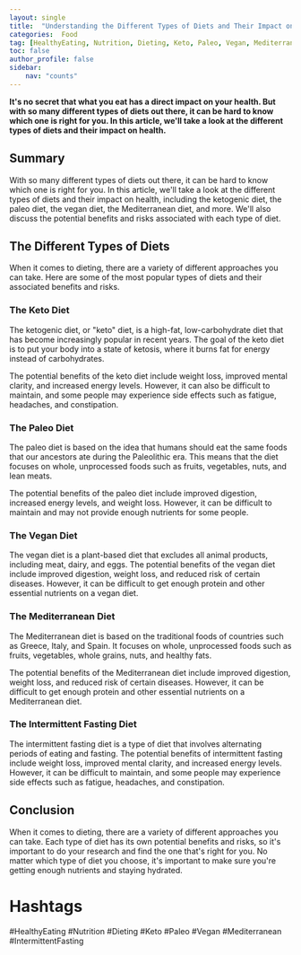 ```yaml
---
layout: single
title:  "Understanding the Different Types of Diets and Their Impact on Health"
categories:  Food
tag: [HealthyEating, Nutrition, Dieting, Keto, Paleo, Vegan, Mediterranean, IntermittentFasting, ]
toc: false
author_profile: false
sidebar:
    nav: "counts"
---
```

    
**It's no secret that what you eat has a direct impact on your health. But with so many different types of diets out there, it can be hard to know which one is right for you. In this article, we'll take a look at the different types of diets and their impact on health.**

## Summary

With so many different types of diets out there, it can be hard to know which one is right for you. In this article, we'll take a look at the different types of diets and their impact on health, including the ketogenic diet, the paleo diet, the vegan diet, the Mediterranean diet, and more. We'll also discuss the potential benefits and risks associated with each type of diet.

## The Different Types of Diets

When it comes to dieting, there are a variety of different approaches you can take. Here are some of the most popular types of diets and their associated benefits and risks.

### The Keto Diet

The ketogenic diet, or "keto" diet, is a high-fat, low-carbohydrate diet that has become increasingly popular in recent years. The goal of the keto diet is to put your body into a state of ketosis, where it burns fat for energy instead of carbohydrates.

The potential benefits of the keto diet include weight loss, improved mental clarity, and increased energy levels. However, it can also be difficult to maintain, and some people may experience side effects such as fatigue, headaches, and constipation.

### The Paleo Diet

The paleo diet is based on the idea that humans should eat the same foods that our ancestors ate during the Paleolithic era. This means that the diet focuses on whole, unprocessed foods such as fruits, vegetables, nuts, and lean meats.

The potential benefits of the paleo diet include improved digestion, increased energy levels, and weight loss. However, it can be difficult to maintain and may not provide enough nutrients for some people.

### The Vegan Diet

The vegan diet is a plant-based diet that excludes all animal products, including meat, dairy, and eggs. The potential benefits of the vegan diet include improved digestion, weight loss, and reduced risk of certain diseases. However, it can be difficult to get enough protein and other essential nutrients on a vegan diet.

### The Mediterranean Diet

The Mediterranean diet is based on the traditional foods of countries such as Greece, Italy, and Spain. It focuses on whole, unprocessed foods such as fruits, vegetables, whole grains, nuts, and healthy fats.

The potential benefits of the Mediterranean diet include improved digestion, weight loss, and reduced risk of certain diseases. However, it can be difficult to get enough protein and other essential nutrients on a Mediterranean diet.

### The Intermittent Fasting Diet

The intermittent fasting diet is a type of diet that involves alternating periods of eating and fasting. The potential benefits of intermittent fasting include weight loss, improved mental clarity, and increased energy levels. However, it can be difficult to maintain, and some people may experience side effects such as fatigue, headaches, and constipation.

## Conclusion

When it comes to dieting, there are a variety of different approaches you can take. Each type of diet has its own potential benefits and risks, so it's important to do your research and find the one that's right for you. No matter which type of diet you choose, it's important to make sure you're getting enough nutrients and staying hydrated.

# Hashtags

#HealthyEating #Nutrition #Dieting #Keto #Paleo #Vegan #Mediterranean #IntermittentFasting